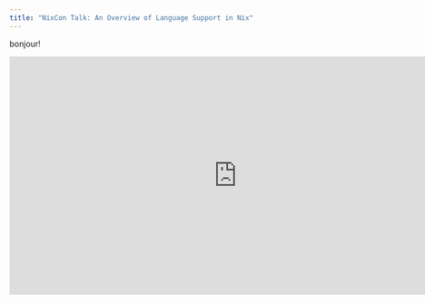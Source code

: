 ```yaml
---
title: "NixCon Talk: An Overview of Language Support in Nix"
---
```


bonjour!

<!--more-->

<div style="text-align:center":>
<iframe src="https://beta.deckdeckgo.io/nmattia/aws-toolbox-nix/?embed" width="800" height="420" scrolling="no" frameborder="0" webkitallowfullscreen mozallowfullscreen allowfullscreen></iframe>
</div>
